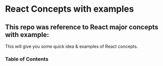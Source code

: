 # React Concepts with examples

## This repo was reference to React major concepts with example:
This will give you some quick idea & examples of React concepts.

### Table of Contents

